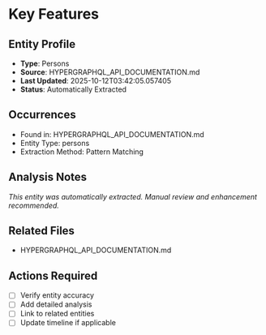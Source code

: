 # Key Features

## Entity Profile
- **Type**: Persons
- **Source**: HYPERGRAPHQL_API_DOCUMENTATION.md
- **Last Updated**: 2025-10-12T03:42:05.057405
- **Status**: Automatically Extracted

## Occurrences
- Found in: HYPERGRAPHQL_API_DOCUMENTATION.md
- Entity Type: persons
- Extraction Method: Pattern Matching

## Analysis Notes
*This entity was automatically extracted. Manual review and enhancement recommended.*

## Related Files
- HYPERGRAPHQL_API_DOCUMENTATION.md

## Actions Required
- [ ] Verify entity accuracy
- [ ] Add detailed analysis
- [ ] Link to related entities
- [ ] Update timeline if applicable
